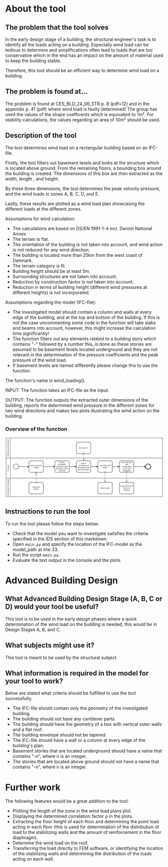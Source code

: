 # About the tool
## The problem that the tool solves

In the early design stage of a building, the structural engineer's task is to 
identify all the loads acting on a building. Especially wind load can be tedious 
to determine and simplifications often lead to loads that are too conservative
which in the end has an impact on the amount of material used to keep the 
building stable. 

Therefore, this tool should be an efficient way to determine wind load on a
building.


## The problem is found at...
The problem is found at CES_BLD_24_06_STR p. 8 (pdf=12) and in the appendix
p. 41 (pdf) where wind load is faulty determined! The group has used the values
of the shape coefficents which is equivalent to 1m². For stability calculations,
the values regarding an area of 10m² should be used.  

## Description of the tool
The tool determines wind load on a rectangular building based on an IFC-file.

Firstly, the tool filters out basement levels and looks at the structure which is
located above ground. From the remaining floors, a bounding box around the building
is created. The dimensions of this box are then extracted as the width, length 
, and height.

By these three dimensions, the tool determines the peak velocity pressure, and
the wind loads in zones A, B, C, D, and E.

Lastly, these results are plotted as a wind load plan showcasing the different
loads at the different zones.


Assumptions for wind calculation:
- The calculations are based on DS/EN 1991-1-4 incl. Danish National Annex.
- The terrain is flat.
- The orientation of the building is not taken into account, and wind action is
  not reduced for any wind direction.
- The building is located more than 25km from the west coast of Denmark.
- The terrain category is III.
- Building height should be at least 5m.
- Surrounding structures are not taken into account.
- Reduction by construction factor is not taken into account.
- Reduction in terms of building height (different wind pressures at different 
  heights) is not incorporated.


Assumptions regarding the model (IFC-file):
- The investigated model should contain a column and walls at every edge of the building, 
  and at the top and bottom of the building. If this is not the case uncommenting some
  code in the function will take slabs and beams into account, however, 
  this might increase the calculation time significantly!
- The function filters out any elements related to a building story which
  contains "-" followed by a number this, is done as these stories are 
  assumed to be basement levels located underground and they are not
  relevant in the determination of the pressure coefficients and the peak pressure of the wind load.
- If basement levels are named differently please change this to use
  the function.

The function's name is wind_loading().

INPUT: The function takes an IFC-file as the input.

OUTPUT: The function outputs the extracted outer dimensions of the building, 
        reports the determined wind pressure in the different zones for
        two wind directions and makes two plots illustrating the wind action
        on the building. 

### Overview of the function


![Picture1](https://github.com/FrederikJM/BIManalyst_g_28/blob/main/A3/BPMN.svg)<br>


## Instructions to run the tool
To run the tool please follow the steps below:
- Check that the model you want to investigate satisfies the criteria specified in
  the IDS section of this markdown.
- Open `main.py` and specify the location of the IFC-model as the model_path at line 33.
- Run the script `main.py`.
- Evaluate the text output in the console and the plots. 


# Advanced Building Design
## What Advanced Building Design Stage (A, B, C or D) would your tool be useful?
This tool is to be used in the early design phases where a quick determination
of the wind load on the building is needed, this would be in Design Stages 
A, B, and C.

## What subjects might use it?
This tool is meant to be used by the structural subject.

## What information is required in the model for your tool to work?
Below are stated what criteria should be fulfilled to use the tool
successfully.
- The IFC-file should contain only the geometry of the investigated building.
- The building should not have any cantilever parts.
- The building should have the geometry of a box with vertical outer walls and
  a flat roof.
- The building envelope should not be tapered.
- The IFC-file should have a wall or a column at every edge of the building's plan.
- Basement stories that are located underground should have a name that contains
  "-n", where n is an integer.
- The stories that are located above ground should not have a name that contains
  "-n", where n is an integer.


# Further work
The following features would be a great addition to the tool:
- Plotting the length of the zone in the wind load plans plot.
- Displaying the determined correlation factor ρ in the plots.
- Extracting the floor height of each floor and determining the 
point load acting in each floor (this is used for determination 
of the distribution of load to the stabilizing walls and the amount 
of reinforcement in the floor diaphragm).
- Determine the wind load on the roof.
- Transferring the load directly to FEM software, or identifying 
the location of the stabilizing walls and determining the distribution 
of the loads acting on each wall.


 
































